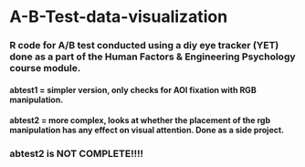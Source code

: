# A-B-Test-data-visualization
### R code for A/B test conducted using a diy eye tracker (YET) done as a part of the Human Factors & Engineering Psychology course module.
#### abtest1 = simpler version, only checks for AOI fixation with RGB manipulation.
#### abtest2 = more complex, looks at whether the placement of the rgb manipulation has any effect on visual attention. Done as a side project.
### abtest2 is NOT COMPLETE!!!!
